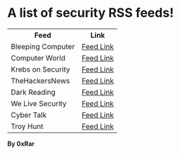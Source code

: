 # A list of security RSS feeds!

<table>
  <tr>
    <th>Feed</th>
    <th>Link</th>
  </tr>
  
  <tr>
	<td>Bleeping Computer</td>
	<td> 
	<a href="https://www.bleepingcomputer.com/feed/">Feed Link</a> 
	</td>
  </tr>	

  <tr>
	<td>Computer World</td>
	<td> 
	<a href="https://www.computerworld.com/category/security/index.rss">Feed Link</a> 
	</td>
  </tr>	
  
  <tr>
	<td>Krebs on Security</td>
	<td> 
	<a href="https://krebsonsecurity.com/feed/">Feed Link</a> 
	</td>
  </tr>	
  
  <tr>
	<td>TheHackersNews</td>
	<td> 
	<a href="https://feeds.feedburner.com/TheHackersNews">Feed Link</a> 
	</td>
  </tr>
  
  <tr>
	<td>Dark Reading</td>
	<td> 
	<a href="https://www.darkreading.com/rss.xml">Feed Link</a> 
	</td>
  </tr>
  
  <tr>
	<td>We Live Security</td>
	<td> 
	<a href="http://feeds.feedburner.com/eset/blog">Feed Link</a> 
	</td>
  </tr>
  
  <tr>
	<td>Cyber Talk</td>
	<td> 
	<a href="https://cybertalk.org/feed">Feed Link</a> 
	</td>
  </tr>

<tr>
	<td>Troy Hunt</td>
	<td> 
	<a href="https://www.troyhunt.com/rss/">Feed Link</a> 
	</td>
  </tr>
</table>

**By 0xRar**
